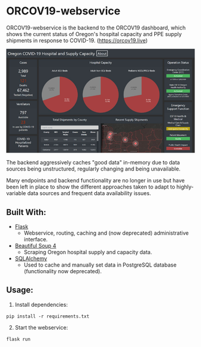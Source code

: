 # ORCOV19-webservice
ORCOV19-webservice is the backend to the ORCOV19 dashboard, which shows the current status of Oregon's hospital capacity and 
PPE supply shipments in response to COVID-19. (https://orcov19.live)

![ORCOV19](https://raw.githubusercontent.com/ChangYuJonathanWu/orcov19/master/public/orcov19.jpg)

The backend aggressively caches "good data" in-memory due to data sources being unstructured, regularly
changing and being unavailable. 

Many endpoints and backend functionality are no longer in use but have been left in place to show the different approaches
taken to adapt to highly-variable data sources and frequent data availability issues.

## Built With:

- [Flask](https://flask.palletsprojects.com/en/1.1.x/)
    * Webservice, routing, caching and (now deprecated) administrative interface.
- [Beautiful Soup 4](https://www.crummy.com/software/BeautifulSoup/bs4/doc/)
    * Scraping Oregon hospital supply and capacity data.
- [SQLAlchemy](https://www.sqlalchemy.org/)
    * Used to cache and manually set data in PostgreSQL database (functionality now deprecated).
    
## Usage:
1. Install dependencies:
```
pip install -r requirements.txt
```
2. Start the webservice:
```
flask run
```
